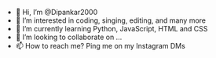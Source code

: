 - 👋 Hi, I’m @Dipankar2000
- 👀 I’m interested in coding, singing, editing, and many more
- 🌱 I’m currently learning Python, JavaScript, HTML and CSS
- 💞️ I’m looking to collaborate on ...
- 📫 How to reach me? Ping me on my Instagram DMs


<!---
Dipankar2000/Dipankar2000 is a ✨ special ✨ repository because its `README.md` (this file) appears on your GitHub profile.
You can click the Preview link to take a look at your changes.
--->
